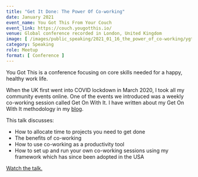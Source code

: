 ```yaml
---
title: "Get It Done: The Power Of Co-working"
date: January 2021
event_name: You Got This From Your Couch
event_link: https://couch.yougotthis.io/
venue: Global conference recorded in London, United Kingdom
image: [ /images/public_speaking/2021_01_16_the_power_of_co-working/ygt_couch.jpg, /images/public_speaking/2021_01_16_the_power_of_co-working/co-working_you_got_this.jpg ]
category: Speaking
role: Meetup
format: [ Conference ]
---
```


You Got This is a conference focusing on core skills needed for a happy, healthy work life.

When the UK first went into COVID lockdown in March 2020, I took all my community events online.  One of the events we introduced was a weekly co-working session called Get On With It.  I have written about my Get On With It methodology in my [blog](/blog/get-on-with-it).

This talk discusses:

- How to allocate time to projects you need to get done
- The benefits of co-working
- How to use co-working as a productivity tool
- How to set up and run your own co-working sessions using my framework which has since been adopted in the USA

[Watch the talk.](https://yougotthis.io/talks/the-power-of-co-working/)
